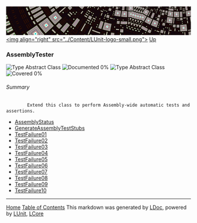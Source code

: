 ![](../Content/LUnit-banner-small.png "")
[&lt;img align=&quot;right&quot; src=&quot;../Content/LUnit-logo-small.png&quot;&gt;](../../README.md)
[Up](../LUnit.md)
### AssemblyTester
![Type Abstract Class](http://b.repl.ca/v1/Type-Abstract%20Class-lightgrey.png "") ![Documented 0%](http://b.repl.ca/v1/Documented-0%25-red.png "")
![Type Abstract Class](http://b.repl.ca/v1/Type-Abstract%20Class-lightgrey.png "") ![Covered 0%](http://b.repl.ca/v1/Covered-0%25-red.png "")
###### Summary

            Extend this class to perform Assembly-wide automatic tests and assertions.
            
 - [AssemblyStatus](AssemblyTester_AssemblyStatus.md)
 - [GenerateAssemblyTestStubs](AssemblyTester_GenerateAssemblyTestStubs.md)
 - [TestFailure01](AssemblyTester_TestFailure01.md)
 - [TestFailure02](AssemblyTester_TestFailure02.md)
 - [TestFailure03](AssemblyTester_TestFailure03.md)
 - [TestFailure04](AssemblyTester_TestFailure04.md)
 - [TestFailure05](AssemblyTester_TestFailure05.md)
 - [TestFailure06](AssemblyTester_TestFailure06.md)
 - [TestFailure07](AssemblyTester_TestFailure07.md)
 - [TestFailure08](AssemblyTester_TestFailure08.md)
 - [TestFailure09](AssemblyTester_TestFailure09.md)
 - [TestFailure10](AssemblyTester_TestFailure10.md)


---
[Home](../../README.md) [Table of Contents](../../TableOfContents.md)
This markdown was generated by [LDoc](https://github.com/CodeSingularity/LDoc), powered by [LUnit](https://github.com/CodeSingularity/LUnit), [LCore](https://github.com/CodeSingularity/LCore)
